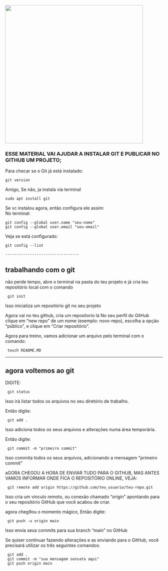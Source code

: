 <img align="center" width="440" src="https://pngimg.com/uploads/github/github_PNG15.png" >

### ESSE MATERIAL VAI AJUDAR A INSTALAR GIT E PUBLICAR NO GITHUB UM PROJETO;  

Para checar se o Git já está instalado:

    git version
    
Amigo, Se não, ja instala via terminal 
  
    sudo apt install git
    
Se vc instalou agora, então configura ele assim:  
No terminal:


    git config --global user.name "seu-nome"
    git config --global user.email "seu-email"

Veja se está configurado:

    git config --list    
    
    ---------------------------------
    
## trabalhando com o git

não perde tempo, abre o terminal na pasta do teu projeto e já cria teu repositório local com o comando  

     git init
      
 Isso inicializa um repositório git no seu projeto  
 
Agora vai no teu github, cria um repositorio lá
No seu perfil do GitHub clique em “new repo” de um nome (exemplo: novo-repo), escolha a opção “público”, e clique em “Criar repositório”.


Agora para treino, vamos adicionar um arquivo pelo terminal com o comando: 

     touch README.MD

----------

## agora voltemos ao git
DIGITE: 
     
     git status

Isso irá listar todos os arquivos no seu diretório de trabalho.


Então digite:

     git add .

Isso adiciona todos os seus arquivos e alterações numa área temporária.

Então digite:

     git commit -m "primeiro commit"

Isso commita todos os seus arquivos, adicionando a mensagem “primeiro commit”

aGORA CHEGOU A HORA DE ENVIAR TUDO PARA O GITHUB, MAS ANTES VAMOS INFORMAR ONDE FICA O REPOSITÓRIO ONLINE, VEJA:

     git remote add origin https://github.com/teu_usuario/teu-repo.git

Isso cria um vinculo remoto, ou conexão chamado “origin” apontando para o seu repositório GitHub que você acabou de criar.

agora cheg9ou o momento mágico, Então digite:

     git push -u origin main

Isso envia seus commits para sua branch “main” no GitHub



Se quiser continuar fazendo alterações e as enviando para o GitHub, você precisará utilizar os três seguintes comandos:

     git add .
     git commit -m "sua mensagem sensata aqui"
     git push origin main

